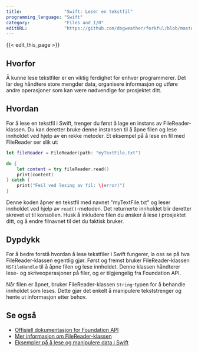 ```yaml
---
title:                "Swift: Leser en tekstfil"
programming_language: "Swift"
category:             "Files and I/O"
editURL:              "https://github.com/dogweather/forkful/blob/master/content/no/swift/reading-a-text-file.md"
---
```


{{< edit_this_page >}}

## Hvorfor

Å kunne lese tekstfiler er en viktig ferdighet for enhver programmerer. Det lar deg håndtere store mengder data, organisere informasjon og utføre andre operasjoner som kan være nødvendige for prosjektet ditt.

## Hvordan

For å lese en tekstfil i Swift, trenger du først å lage en instans av FileReader-klassen. Du kan deretter bruke denne instansen til å åpne filen og lese innholdet ved hjelp av en rekke metoder. Et eksempel på å lese en fil med FileReader ser slik ut:

```Swift
let fileReader = FileReader(path: "myTextFile.txt")

do {
    let content = try fileReader.read()
    print(content)
} catch {
    print("Feil ved lesing av fil: \(error)")
}
```

Denne koden åpner en tekstfil med navnet "myTextFile.txt" og leser innholdet ved hjelp av `read()`-metoden. Det returnerte innholdet blir deretter skrevet ut til konsollen. Husk å inkludere filen du ønsker å lese i prosjektet ditt, og å endre filnavnet til det du faktisk bruker.

## Dypdykk

For å bedre forstå hvordan å lese tekstfiler i Swift fungerer, la oss se på hva FileReader-klassen egentlig gjør. Først og fremst bruker FileReader-klassen `NSFileHandle` til å åpne filen og lese innholdet. Denne klassen håndterer lese- og skriveoperasjoner på filer, og er tilgjengelig fra Foundation API.

Når filen er åpnet, bruker FileReader-klassen `String`-typen for å behandle innholdet som leses. Dette gjør det enkelt å manipulere tekststrenger og hente ut informasjon etter behov.

## Se også

- [Offisiell dokumentasjon for Foundation API](https://developer.apple.com/documentation/foundation)
- [Mer informasjon om FileReader-klassen](https://developer.apple.com/documentation/foundation/filehandle)
- [Eksempler på å lese og manipulere data i Swift](https://learnappmaking.com/read-write-string-array-data-file-swift/)